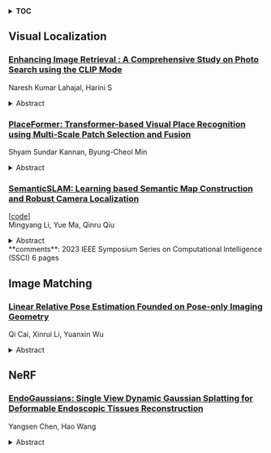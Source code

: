 <details>
  <summary><b>TOC</b></summary>
  <ol>
    <li><a href=#visual-localization>Visual Localization</a></li>
      <ul>
        <li><a href=#Enhancing-Image-Retrieval-:-A-Comprehensive-Study-on-Photo-Search-using-the-CLIP-Mode>Enhancing Image Retrieval : A Comprehensive Study on Photo Search using the CLIP Mode</a></li>
        <li><a href=#PlaceFormer:-Transformer-based-Visual-Place-Recognition-using-Multi-Scale-Patch-Selection-and-Fusion>PlaceFormer: Transformer-based Visual Place Recognition using Multi-Scale Patch Selection and Fusion</a></li>
        <li><a href=#SemanticSLAM:-Learning-based-Semantic-Map-Construction-and-Robust-Camera-Localization>SemanticSLAM: Learning based Semantic Map Construction and Robust Camera Localization</a></li>
      </ul>
    </li>
    <li><a href=#image-matching>Image Matching</a></li>
      <ul>
        <li><a href=#Linear-Relative-Pose-Estimation-Founded-on-Pose-only-Imaging-Geometry>Linear Relative Pose Estimation Founded on Pose-only Imaging Geometry</a></li>
      </ul>
    </li>
    <li><a href=#nerf>NeRF</a></li>
      <ul>
        <li><a href=#EndoGaussians:-Single-View-Dynamic-Gaussian-Splatting-for-Deformable-Endoscopic-Tissues-Reconstruction>EndoGaussians: Single View Dynamic Gaussian Splatting for Deformable Endoscopic Tissues Reconstruction</a></li>
      </ul>
    </li>
  </ol>
</details>

## Visual Localization  

### [Enhancing Image Retrieval : A Comprehensive Study on Photo Search using the CLIP Mode](http://arxiv.org/abs/2401.13613)  
Naresh Kumar Lahajal, Harini S  
<details>  
  <summary>Abstract</summary>  
  <ol>  
    Photo search, the task of retrieving images based on textual queries, has witnessed significant advancements with the introduction of CLIP (Contrastive Language-Image Pretraining) model. CLIP leverages a vision-language pre training approach, wherein it learns a shared representation space for images and text, enabling cross-modal understanding. This model demonstrates the capability to understand the semantic relationships between diverse image and text pairs, allowing for efficient and accurate retrieval of images based on natural language queries. By training on a large-scale dataset containing images and their associated textual descriptions, CLIP achieves remarkable generalization, providing a powerful tool for tasks such as zero-shot learning and few-shot classification. This abstract summarizes the foundational principles of CLIP and highlights its potential impact on advancing the field of photo search, fostering a seamless integration of natural language understanding and computer vision for improved information retrieval in multimedia applications  
  </ol>  
</details>  
  
### [PlaceFormer: Transformer-based Visual Place Recognition using Multi-Scale Patch Selection and Fusion](http://arxiv.org/abs/2401.13082)  
Shyam Sundar Kannan, Byung-Cheol Min  
<details>  
  <summary>Abstract</summary>  
  <ol>  
    Visual place recognition is a challenging task in the field of computer vision, and autonomous robotics and vehicles, which aims to identify a location or a place from visual inputs. Contemporary methods in visual place recognition employ convolutional neural networks and utilize every region within the image for the place recognition task. However, the presence of dynamic and distracting elements in the image may impact the effectiveness of the place recognition process. Therefore, it is meaningful to focus on task-relevant regions of the image for improved recognition. In this paper, we present PlaceFormer, a novel transformer-based approach for visual place recognition. PlaceFormer employs patch tokens from the transformer to create global image descriptors, which are then used for image retrieval. To re-rank the retrieved images, PlaceFormer merges the patch tokens from the transformer to form multi-scale patches. Utilizing the transformer's self-attention mechanism, it selects patches that correspond to task-relevant areas in an image. These selected patches undergo geometric verification, generating similarity scores across different patch sizes. Subsequently, spatial scores from each patch size are fused to produce a final similarity score. This score is then used to re-rank the images initially retrieved using global image descriptors. Extensive experiments on benchmark datasets demonstrate that PlaceFormer outperforms several state-of-the-art methods in terms of accuracy and computational efficiency, requiring less time and memory.  
  </ol>  
</details>  
  
### [SemanticSLAM: Learning based Semantic Map Construction and Robust Camera Localization](http://arxiv.org/abs/2401.13076)  
[[code](https://github.com/leomingyangli/semanticslam)]  
Mingyang Li, Yue Ma, Qinru Qiu  
<details>  
  <summary>Abstract</summary>  
  <ol>  
    Current techniques in Visual Simultaneous Localization and Mapping (VSLAM) estimate camera displacement by comparing image features of consecutive scenes. These algorithms depend on scene continuity, hence requires frequent camera inputs. However, processing images frequently can lead to significant memory usage and computation overhead. In this study, we introduce SemanticSLAM, an end-to-end visual-inertial odometry system that utilizes semantic features extracted from an RGB-D sensor. This approach enables the creation of a semantic map of the environment and ensures reliable camera localization. SemanticSLAM is scene-agnostic, which means it doesn't require retraining for different environments. It operates effectively in indoor settings, even with infrequent camera input, without prior knowledge. The strength of SemanticSLAM lies in its ability to gradually refine the semantic map and improve pose estimation. This is achieved by a convolutional long-short-term-memory (ConvLSTM) network, trained to correct errors during map construction. Compared to existing VSLAM algorithms, SemanticSLAM improves pose estimation by 17%. The resulting semantic map provides interpretable information about the environment and can be easily applied to various downstream tasks, such as path planning, obstacle avoidance, and robot navigation. The code will be publicly available at https://github.com/Leomingyangli/SemanticSLAM  
  </ol>  
</details>  
**comments**: 2023 IEEE Symposium Series on Computational Intelligence (SSCI) 6
  pages  
  
  



## Image Matching  

### [Linear Relative Pose Estimation Founded on Pose-only Imaging Geometry](http://arxiv.org/abs/2401.13357)  
Qi Cai, Xinrui Li, Yuanxin Wu  
<details>  
  <summary>Abstract</summary>  
  <ol>  
    How to efficiently and accurately handle image matching outliers is a critical issue in two-view relative estimation. The prevailing RANSAC method necessitates that the minimal point pairs be inliers. This paper introduces a linear relative pose estimation algorithm for n $( n \geq 6$) point pairs, which is founded on the recent pose-only imaging geometry to filter out outliers by proper reweighting. The proposed algorithm is able to handle planar degenerate scenes, and enhance robustness and accuracy in the presence of a substantial ratio of outliers. Specifically, we embed the linear global translation (LiGT) constraint into the strategies of iteratively reweighted least-squares (IRLS) and RANSAC so as to realize robust outlier removal. Simulations and real tests of the Strecha dataset show that the proposed algorithm achieves relative rotation accuracy improvement of 2 $\sim$ 10 times in face of as large as 80% outliers.  
  </ol>  
</details>  
  
  



## NeRF  

### [EndoGaussians: Single View Dynamic Gaussian Splatting for Deformable Endoscopic Tissues Reconstruction](http://arxiv.org/abs/2401.13352)  
Yangsen Chen, Hao Wang  
<details>  
  <summary>Abstract</summary>  
  <ol>  
    The accurate 3D reconstruction of deformable soft body tissues from endoscopic videos is a pivotal challenge in medical applications such as VR surgery and medical image analysis. Existing methods often struggle with accuracy and the ambiguity of hallucinated tissue parts, limiting their practical utility. In this work, we introduce EndoGaussians, a novel approach that employs Gaussian Splatting for dynamic endoscopic 3D reconstruction. This method marks the first use of Gaussian Splatting in this context, overcoming the limitations of previous NeRF-based techniques. Our method sets new state-of-the-art standards, as demonstrated by quantitative assessments on various endoscope datasets. These advancements make our method a promising tool for medical professionals, offering more reliable and efficient 3D reconstructions for practical applications in the medical field.  
  </ol>  
</details>  
  
  



